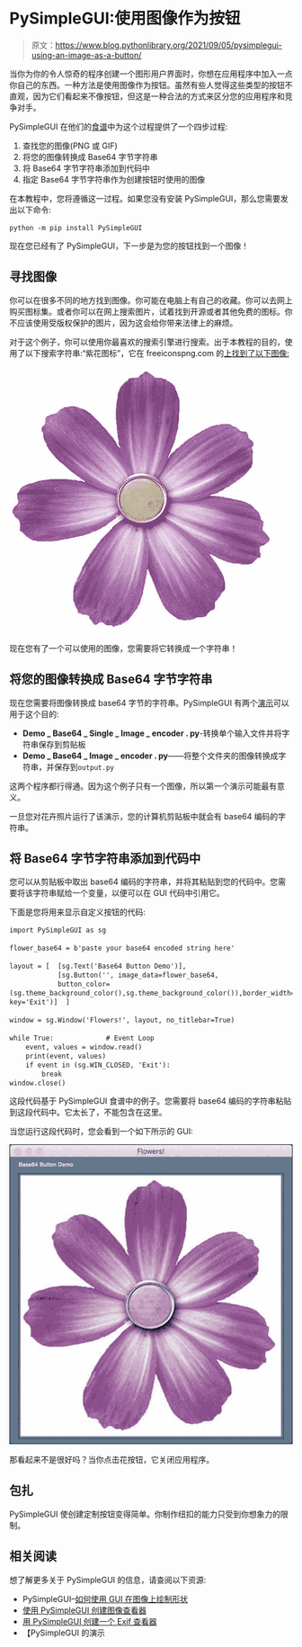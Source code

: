 # PySimpleGUI:使用图像作为按钮

> 原文：<https://www.blog.pythonlibrary.org/2021/09/05/pysimplegui-using-an-image-as-a-button/>

当你为你的令人惊奇的程序创建一个图形用户界面时，你想在应用程序中加入一点你自己的东西。一种方法是使用图像作为按钮。虽然有些人觉得这些类型的按钮不直观，因为它们看起来不像按钮，但这是一种合法的方式来区分您的应用程序和竞争对手。

PySimpleGUI 在他们的[食谱](https://pysimplegui.readthedocs.io/en/latest/cookbook/#step-1-find-your-graphic)中为这个过程提供了一个四步过程:

1.  查找您的图像(PNG 或 GIF)
2.  将您的图像转换成 Base64 字节字符串
3.  将 Base64 字节字符串添加到代码中
4.  指定 Base64 字节字符串作为创建按钮时使用的图像

在本教程中，您将遵循这一过程。如果您没有安装 PySimpleGUI，那么您需要发出以下命令:

```
python -m pip install PySimpleGUI
```

现在您已经有了 PySimpleGUI，下一步是为您的按钮找到一个图像！

## 寻找图像

你可以在很多不同的地方找到图像。你可能在电脑上有自己的收藏。你可以去网上购买图标集。或者你可以在网上搜索图片，试着找到开源或者其他免费的图标。你不应该使用受版权保护的图片，因为这会给你带来法律上的麻烦。

对于这个例子，你可以使用你最喜欢的搜索引擎进行搜索。出于本教程的目的，使用了以下搜索字符串:“紫花图标”，它在 freeiconspng.com 的[上找到了以下图像:](https://www.freeiconspng.com/img/6216)

![Flower icon](img/5a76872956fc8e08f3d19ece083e7949.png)

现在您有了一个可以使用的图像，您需要将它转换成一个字符串！

## 将您的图像转换成 Base64 字节字符串

现在您需要将图像转换成 base64 字节的字符串。PySimpleGUI 有两个[演示](https://github.com/PySimpleGUI/PySimpleGUI/tree/master/DemoPrograms)可以用于这个目的:

*   **Demo _ Base64 _ Single _ Image _ encoder . py**-转换单个输入文件并将字符串保存到剪贴板
*   **Demo _ Base64 _ Image _ encoder . py**——将整个文件夹的图像转换成字符串，并保存到`output.py`

这两个程序都行得通。因为这个例子只有一个图像，所以第一个演示可能最有意义。

一旦您对花卉照片运行了该演示，您的计算机剪贴板中就会有 base64 编码的字符串。

## 将 Base64 字节字符串添加到代码中

您可以从剪贴板中取出 base64 编码的字符串，并将其粘贴到您的代码中。您需要将该字符串赋给一个变量，以便可以在 GUI 代码中引用它。

下面是您将用来显示自定义按钮的代码:

```
import PySimpleGUI as sg

flower_base64 = b'paste your base64 encoded string here'

layout = [  [sg.Text('Base64 Button Demo')],
            [sg.Button('', image_data=flower_base64, 
            button_color=(sg.theme_background_color(),sg.theme_background_color()),border_width=0, key='Exit')]  ]

window = sg.Window('Flowers!', layout, no_titlebar=True)

while True:             # Event Loop
    event, values = window.read()
    print(event, values)
    if event in (sg.WIN_CLOSED, 'Exit'):
        break
window.close()
```

这段代码基于 PySimpleGUI 食谱中的例子。您需要将 base64 编码的字符串粘贴到这段代码中。它太长了，不能包含在这里。

当您运行这段代码时，您会看到一个如下所示的 GUI:

![A flower button in a PySimpleGUI application](img/b34b380b851d296ba7c666ddef9cd65c.png)

那看起来不是很好吗？当你点击花按钮，它关闭应用程序。

## 包扎

PySimpleGUI 使创建定制按钮变得简单。你制作纽扣的能力只受到你想象力的限制。

## 相关阅读

想了解更多关于 PySimpleGUI 的信息，请查阅以下资源:

*   PySimpleGUI–[如何使用 GUI 在图像上绘制形状](https://www.blog.pythonlibrary.org/2021/02/24/pysimplegui-how-to-draw-shapes-on-an-image-with-a-gui/)
*   [使用 PySimpleGUI 创建图像查看器](https://www.blog.pythonlibrary.org/2021/02/16/creating-an-image-viewer-with-pysimplegui/)
*   [用 PySimpleGUI 创建一个 Exif 查看器](https://www.blog.pythonlibrary.org/2021/01/26/create-an-exif-viewer-with-pysimplegui/)
*   【PySimpleGUI 的演示